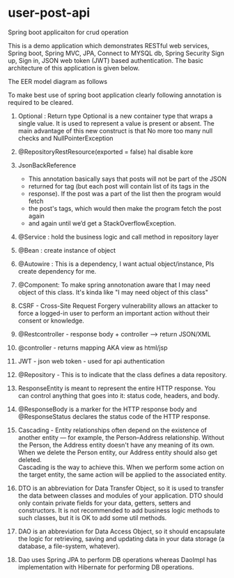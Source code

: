 # user-post-api
Spring boot applicaiton for crud operation

This is a demo application which demonstrates RESTful web services, Spring boot, Spring MVC, JPA, Connect to MYSQL db, Spring Security  Sign up, Sign in, JSON web token (JWT) based authentication. The basic architecture of this application is given below. 



The EER model diagram as follows 

To make best use of spring boot application clearly following annotation is required to be cleared. 


1) Optional : Return type Optional is a new container type that wraps a single value. It is used 
    to represent a value is present or absent. The main advantage of this new construct is that 
    No more too many null checks and NullPointerException
2) @RepositoryRestResource(exported = false) hal disable kore
3) JsonBackReference
   	 * This annotation basically says that posts will not be part of the JSON
   	 * returned for tag (but each post will contain list of its tags in the
   	 * response). If the post was a part of the list then the program would fetch
   	 * the post's tags, which would then make the program fetch the post again
   	 * and again until we’d get a StackOverflowException.
   	 
4) @Service : hold the business logic and call method in repository layer
5) @Bean : create instance of object 
6) @Autowire : This is a dependency, I want actual object/instance, Pls create dependency for me.
7) @Component: To make spring annotonation aware that I may need object of this class.
    It's kinda like "I may need object of this class"
8) CSRF - Cross-Site Request Forgery vulnerability allows an attacker to force 
    a logged-in user to perform an important action without their consent or knowledge.
9) @Restcontroller - response body + controller --> return JSON/XML
10) @controller - returns mapping AKA view as html/jsp
11) JWT - json web token - used for api authentication 
12) @Repository - This is to indicate that the class defines a data repository.
13) ResponseEntity is meant to represent the entire HTTP response. 
    You can control anything that goes into it: status code, headers, and body.
14) @ResponseBody is a marker for the HTTP response body and @ResponseStatus declares the 
    status code of the HTTP response.
15) Cascading - Entity relationships often depend on the existence of another entity — for example, 
    the Person–Address relationship. Without the Person, the Address entity doesn't have any meaning of 
    its own. When we delete the Person entity, our Address entity should also get deleted.        
    Cascading is the way to achieve this. When we perform some action on the target entity, 
    the same action will be applied to the associated entity.
17) DTO is an abbreviation for Data Transfer Object, 
    so it is used to transfer the data between classes and modules of your application. 
    DTO should only contain private fields for your data, getters, setters and constructors. 
    It is not recommended to add business logic methods to such classes, but it is OK to add 
    some util methods. 
18) DAO is an abbreviation for Data Access Object, 
    so it should encapsulate the logic for retrieving, saving and updating data in your
    data storage (a database, a file-system, whatever).
19) Dao uses Spring JPA to perform DB operations whereas DaoImpl has implementation with 
    Hibernate for performing DB operations.
